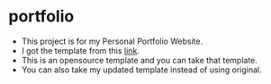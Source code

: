 # portfolio
* This project is for my Personal Portfolio Website.
* I got the template from this [link](https://github.com/codewithsadee/vcard-personal-portfolio).
* This is an opensource template and you can take that template.
* You can also take my updated template instead of using original.
